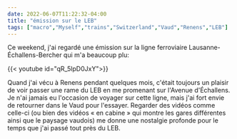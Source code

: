 ```yaml
---
date: 2022-06-07T11:22:32-04:00
title: "émission sur le LEB"
tags: ["macro","Myself","trains","Switzerland","Vaud","Renens","LEB"]
---
```


Ce weekend, j'ai regardé une émission sur la ligne ferroviaire Lausanne-Échallens-Bercher qui m'a beaucoup plu:

{{< youtube id="qR_5lpD0JxY">}}

Quand j'ai vécu à Renens pendant quelques mois, c'était toujours un plaisir de voir passer une rame du LEB en me promenant sur l'Avenue d'Échallens. Je n'ai jamais eu l'occasion de voyager sur cette ligne, mais j'ai fort envie de retourner dans le Vaud pour l'essayer. Regarder des vidéos comme celle-ci (ou bien des vidéos « en cabine » qui montre les gares différentes ainsi que le paysage vaudois) me donne une nostalgie profonde pour le temps que j'ai passé tout près du LEB.